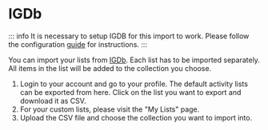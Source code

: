 # IGDb

::: info
It is necessary to setup IGDB for this import to work. Please follow the configuration
[guide](../configuration.md) for instructions.
:::

You can import your lists from [IGDb](https://www.igdb.com). Each list has to be imported
separately. All items in the list will be added to the collection you choose.

1. Login to your account and go to your profile. The default activity lists can be exported
  from  here. Click on the list you want to export and download it as CSV.
2. For your custom lists, please visit the "My Lists" page.
3. Upload the CSV file and choose the collection you want to import into.
